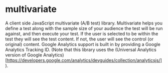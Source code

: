# multivariate #

A client side JavaScript multivariate (A/B test) library.  Multivariate helps you
define a test along with the sample size of your audience the test will be run
against, and then execute your test.  If the user is selected to be within the test
they will see the test content.  If not, the user will see the control (or original)
content.  Google Analytics support is built in by providing a Google Analytics
Tracking ID.  (Note that this library uses the (Universal Analytics version of Google
Analytics)[https://developers.google.com/analytics/devguides/collection/analyticsjs/]).
